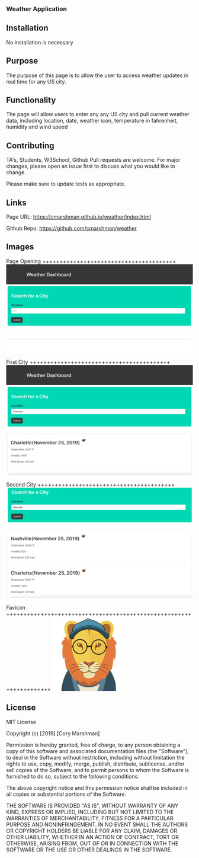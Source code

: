 ### Weather Application

## Installation

No installation is necessary

## Purpose
The purpose of this page is to allow the user to access weather updates in real time for any US city. 

## Functionality
The page will allow users to enter any any US city and pull current weather data, including location, date, weather icon, temperature in fahrenheit, humidity and wind speed 

## Contributing
TA's, Students, W3School, Github
Pull requests are welcome. For major changes, please open an issue first to discuss what you would like to change.

Please make sure to update tests as appropriate.

## Links

Page URL: https://cmarshman.github.io/weather/index.html

Github Repo: https://github.com/cmarshman/weather

## Images

Page Opening +++++++++++++++++++++++++++++++++++++++
![Page_Opening](assets/images/page_open.png)

First City +++++++++++++++++++++++++++++++++++++++++
![First_City](assets/images/first_city.png)

Second City ++++++++++++++++++++++++++++++++++++++++
![Second_City](assets/images/second_city.png)

Favicon +++++++++++++++++++++++++++++++++++++++++++++++++++++++++++++++++++
![Lion_Favicon](assets/images/lion_favicon.png)

## License
MIT License

Copyright (c) [2019] [Cory Marshman]

Permission is hereby granted, free of charge, to any person obtaining a copy
of this software and associated documentation files (the "Software"), to deal
in the Software without restriction, including without limitation the rights
to use, copy, modify, merge, publish, distribute, sublicense, and/or sell
copies of the Software, and to permit persons to whom the Software is
furnished to do so, subject to the following conditions:

The above copyright notice and this permission notice shall be included in all
copies or substantial portions of the Software.

THE SOFTWARE IS PROVIDED "AS IS", WITHOUT WARRANTY OF ANY KIND, EXPRESS OR
IMPLIED, INCLUDING BUT NOT LIMITED TO THE WARRANTIES OF MERCHANTABILITY,
FITNESS FOR A PARTICULAR PURPOSE AND NONINFRINGEMENT. IN NO EVENT SHALL THE
AUTHORS OR COPYRIGHT HOLDERS BE LIABLE FOR ANY CLAIM, DAMAGES OR OTHER
LIABILITY, WHETHER IN AN ACTION OF CONTRACT, TORT OR OTHERWISE, ARISING FROM,
OUT OF OR IN CONNECTION WITH THE SOFTWARE OR THE USE OR OTHER DEALINGS IN THE
SOFTWARE.